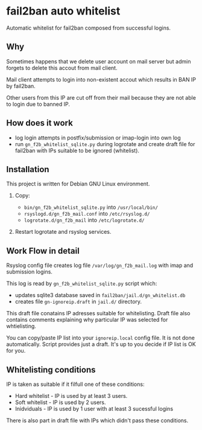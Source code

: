 # fail2ban auto whitelist

Automatic whitelist for fail2ban composed from successful logins.

## Why

Sometimes happens that we delete user account on mail server but admin forgets
to delete this accout from mail client.

Mail client attempts to login into non-existent accout which results in BAN IP by fail2ban.

Other users from this IP are cut off from their mail because they are not able to login due to banned IP.

## How does it work

- log login attempts in postfix/submission or imap-login into own log
- run `gn_f2b_whitelist_sqlite.py` during logrotate and create draft file for fail2ban with IPs suitable to be ignored (whitelist).

## Installation

This project is written for Debian GNU Linux environment.

1. Copy:

    - `bin/gn_f2b_whitelist_sqlite.py` into `/usr/local/bin/`
    - `rsyslogd.d/gn_f2b_mail.conf` into `/etc/rsyslog.d/`
    - `logrotate.d/gn_f2b_mail` into `/etc/logrotate.d/`

2. Restart logrotate and rsyslog services.

## Work Flow in detail

Rsyslog config file creates log file `/var/log/gn_f2b_mail.log` with imap and submission logins.

This log is read by `gn_f2b_whitelist_sqlite.py` script which:

- updates sqlite3 database saved in `fail2ban/jail.d/gn_whitelist.db`
- creates file `gn-ignoreip.draft` in `jail.d/` directory.

This draft file conatains IP adresses suitable for whitelisting.
Draft file also contains comments explaining why particular IP was selected for whtielisting.

You can copy/paste IP list into your `ignoreip.local` config file. It is not done automatically.
Script provides just a draft. It's up to you decide if IP list is OK for you.

## Whitelisting conditions

IP is taken as suitable if it filfull one of these conditions:

- Hard whitelist - IP is used by at least 3 users.
- Soft whitelist - IP is used by 2 users.
- Inidviduals - IP is used by 1 user with at least 3 sucessful logins

There is also part in draft file with IPs which didn't pass these conditions.
